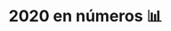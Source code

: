---
title: 2020 en números 📊
description: Nudismo financiero no es más que compartir números que pueden ser considerados tabú.
published_at: 2020-12-30
external_url: https://newsletter.perrodinero.blog/issues/2020-en-numeros-684924
---
